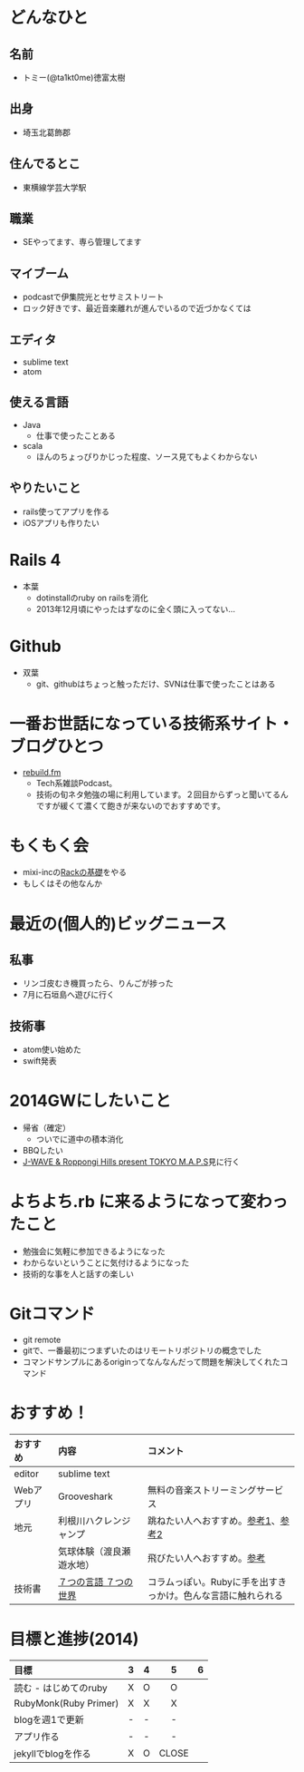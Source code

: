 # どんなひと

## 名前

* トミー(@ta1kt0me)徳富太樹

## 出身

* 埼玉北葛飾郡

## 住んでるとこ

* 東横線学芸大学駅

## 職業

* SEやってます、専ら管理してます

## マイブーム

* podcastで伊集院光とセサミストリート
* ロック好きです、最近音楽離れが進んでいるので近づかなくては

## エディタ

* sublime text
* atom

## 使える言語

* Java
  * 仕事で使ったことある
* scala
  * ほんのちょっぴりかじった程度、ソース見てもよくわからない

## やりたいこと

* rails使ってアプリを作る
* iOSアプリも作りたい

# Rails 4

* 本葉
  * dotinstallのruby on railsを消化
  * 2013年12月頃にやったはずなのに全く頭に入ってない...

# Github

* 双葉
  * git、githubはちょっと触っただけ、SVNは仕事で使ったことはある

# 一番お世話になっている技術系サイト・ブログひとつ

* [rebuild.fm](http://rebuild.fm/)
  * Tech系雑談Podcast。
  * 技術の旬ネタ勉強の場に利用しています。２回目からずっと聞いてるんですが緩くて濃くて飽きが来ないのでおすすめです。

# もくもく会

* mixi-incの[Rackの基礎](http://mixi-inc.github.io/RubyTraining/slides/#/9)をやる
* もしくはその他なんか

# 最近の(個人的)ビッグニュース

## 私事

* リンゴ皮むき機買ったら、りんごが捗った
* 7月に石垣島へ遊びに行く

## 技術事

* atom使い始めた
* swift発表

# 2014GWにしたいこと

* 帰省（確定）
  * ついでに道中の積本消化
* BBQしたい
* [J-WAVE & Roppongi Hills present TOKYO M.A.P.S](http://www.tokyomaps.jp/schedule/)見に行く

# よちよち.rb に来るようになって変わったこと

* 勉強会に気軽に参加できるようになった
* わからないということに気付けるようになった
* 技術的な事を人と話すの楽しい

# Gitコマンド

* git remote
 * gitで、一番最初につまずいたのはリモートリポジトリの概念でした
 * コマンドサンプルにあるoriginってなんなんだって問題を解決してくれたコマンド

# おすすめ！

| おすすめ | 内容 | コメント |
| :------- | :--- | :--- |
| editor   | sublime text | |
| Webアプリ| Grooveshark  | 無料の音楽ストリーミングサービス |
| 地元     | 利根川ハクレンジャンプ  | 跳ねたい人へおすすめ。[参考1](http://az490469.vo.msecnd.net/~/media/kodawari/2013/07/29hakuren/G20130728TTT0700069G3000000.jpg?h=298&mh=476&mw=640&w=640)、[参考2](http://www.takumaro.co.jp/blog/2011/07/post-25.php) |
|          | 気球体験（渡良瀬遊水地）| 飛びたい人へおすすめ。[参考](http://www1a.biglobe.ne.jp/mediaeye/index/news/08-0405/DSC_6553.gif) |
| 技術書   | [７つの言語 ７つの世界](http://www.amazon.co.jp/gp/product/4274068579/) | コラムっぽい。Rubyに手を出すきっかけ。色んな言語に触れられる |

# 目標と進捗(2014)

|          目標          |  3  |  4  |  5  |  6  |
|:-----------------------|:---:|:---:|:---:|:---:|
| 読む - はじめてのruby  |  X  |  O  |  O  |     |
| RubyMonk(Ruby Primer)  |  X  |  X  |  X  |     |
| blogを週1で更新        |  -  |  -  |  -  |     |
| アプリ作る             |  -  |  -  |  -  |     |
| jekyllでblogを作る     |  X  |  O  |CLOSE|     |
